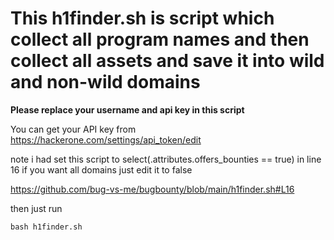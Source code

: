 # This h1finder.sh is script which collect all program names and then collect all assets and save it into wild and non-wild domains 

**Please replace your username and api key in this script**

You can get your API key from https://hackerone.com/settings/api_token/edit  

note i had set this script to select(.attributes.offers_bounties == true)  in line 16 if you want all domains just edit it to false

https://github.com/bug-vs-me/bugbounty/blob/main/h1finder.sh#L16



then just run

``bash h1finder.sh``
